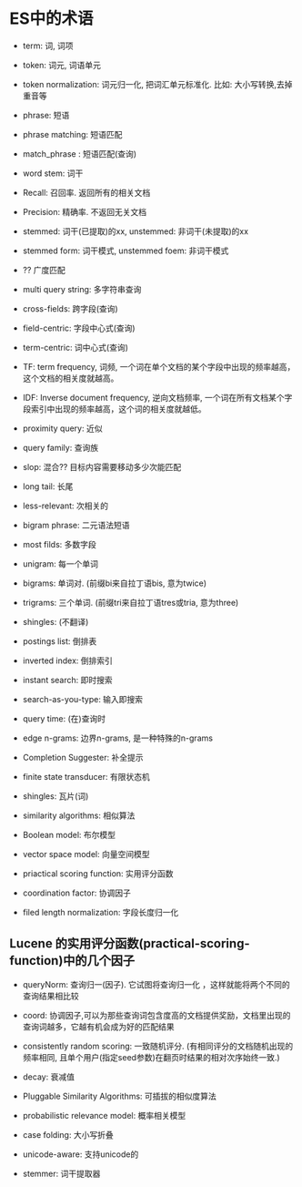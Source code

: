 # ES中的术语
- term: 词, 词项
- token: 词元, 词语单元
- token normalization: 词元归一化, 把词汇单元标准化. 比如: 大小写转换,去掉重音等
- phrase: 短语
- phrase matching: 短语匹配
- match_phrase : 短语匹配(查询)
- word stem: 词干
- Recall: 召回率. 返回所有的相关文档
- Precision: 精确率. 不返回无关文档
- stemmed: 词干(已提取)的xx, unstemmed: 非词干(未提取)的xx
- stemmed form: 词干模式, unstemmed foem: 非词干模式
- ?? 广度匹配
- multi query string: 多字符串查询
- cross-fields: 跨字段(查询)
- field-centric: 字段中心式(查询)
- term-centric: 词中心式(查询)
- TF: term frequency, 词频, 一个词在单个文档的某个字段中出现的频率越高，这个文档的相关度就越高。 
- IDF: Inverse document frequency, 逆向文档频率, 一个词在所有文档某个字段索引中出现的频率越高，这个词的相关度就越低。 
- proximity query: 近似
- query family: 查询族
- slop: 混合?? 目标内容需要移动多少次能匹配
- long tail: 长尾
- less-relevant: 次相关的
- bigram phrase: 二元语法短语
- most filds: 多数字段

- unigram: 每一个单词
- bigrams: 单词对. (前缀bi来自拉丁语bis, 意为twice)
- trigrams: 三个单词. (前缀tri来自拉丁语tres或tria, 意为three)
- shingles:  (不翻译)
- postings list: 倒排表
- inverted index: 倒排索引
- instant search: 即时搜索
- search-as-you-type: 输入即搜索
- query time: (在)查询时
- edge n-grams: 边界n-grams, 是一种特殊的n-grams
- Completion Suggester: 补全提示
- finite state transducer: 有限状态机
- shingles: 瓦片(词)
- similarity algorithms: 相似算法
- Boolean model: 布尔模型
- vector space model: 向量空间模型
- priactical scoring function: 实用评分函数
- coordination factor: 协调因子
- filed length normalization: 字段长度归一化
## Lucene 的实用评分函数(practical-scoring-function)中的几个因子
- queryNorm: 查询归一(因子). 它试图将查询归一化 ，这样就能将两个不同的查询结果相比较
- coord: 协调因子,可以为那些查询词包含度高的文档提供奖励，文档里出现的查询词越多，它越有机会成为好的匹配结果
- consistently random scoring: 一致随机评分.  (有相同评分的文档随机出现的频率相同, 且单个用户(指定seed参数)在翻页时结果的相对次序始终一致.)
- decay: 衰减值

- Pluggable Similarity Algorithms: 可插拔的相似度算法
- probabilistic relevance model: 概率相关模型
- case folding: 大小写折叠
- unicode-aware: 支持unicode的
- stemmer: 词干提取器

